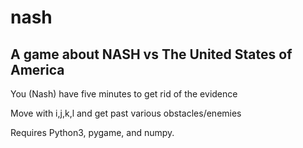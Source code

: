 # nash
A game about NASH vs The United States of America
--------------------------------------------------
You (Nash) have five minutes to get rid of the evidence

Move with i,j,k,l and get past various obstacles/enemies


Requires Python3, pygame, and numpy.
